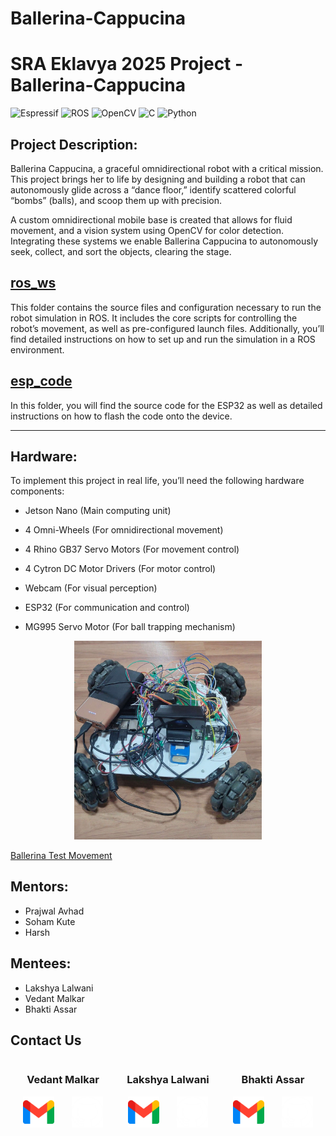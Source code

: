 # Ballerina-Cappucina

# SRA Eklavya 2025 Project - Ballerina-Cappucina

![Espressif](https://img.shields.io/badge/espressif-E7352C.svg?style=for-the-badge&logo=espressif&logoColor=white)
![ROS](https://img.shields.io/badge/ros-%230A0FF9.svg?style=for-the-badge&logo=ros&logoColor=white)
![OpenCV](https://img.shields.io/badge/opencv-%23white.svg?style=for-the-badge&logo=opencv&logoColor=white)
![C](https://img.shields.io/badge/c-%2300599C.svg?style=for-the-badge&logo=c&logoColor=white)
![Python](https://img.shields.io/badge/python-3670A0?style=for-the-badge&logo=python&logoColor=ffdd54)

## Project Description:

Ballerina Cappucina, a graceful omnidirectional robot with a critical mission. This project brings her to life by designing and building a robot that can autonomously glide across a “dance floor,” identify scattered colorful “bombs” (balls), and scoop them up with precision.

A custom omnidirectional mobile base is created that allows for fluid movement, and a vision system using OpenCV for color detection. Integrating these systems we enable Ballerina Cappucina to autonomously seek, collect, and sort the objects, clearing the stage.


## [ros_ws](https://github.com/vedantmalkar/Ballerina-Cappucina/tree/main/ros_ws)
This folder contains the source files and configuration necessary to run the robot simulation in ROS. It includes the core scripts for controlling the robot’s movement, as well as pre-configured launch files. Additionally, you’ll find detailed instructions on how to set up and run the simulation in a ROS environment.


## [esp_code](https://github.com/vedantmalkar/Ballerina-Cappucina/tree/main/ESP_Code)
In this folder, you will find the source code for the ESP32 as well as detailed instructions on how to flash the code onto the device.

---
## Hardware:

To implement this project in real life, you’ll need the following hardware components:

- Jetson Nano (Main computing unit)

- 4 Omni-Wheels (For omnidirectional movement)

- 4 Rhino GB37 Servo Motors (For movement control)

- 4 Cytron DC Motor Drivers (For motor control)

- Webcam (For visual perception)

- ESP32 (For communication and control)

- MG995 Servo Motor (For ball trapping mechanism)

<p align="center">
  <img src="media/Ballerina_front_view.jpeg" width="300" />
</p>

[Ballerina Test Movement](media/Ballerina_test_movement.webm)
	
## Mentors:
- Prajwal Avhad
- Soham Kute
- Harsh

## Mentees:
- Lakshya Lalwani
- Vedant Malkar
- Bhakti Assar

## Contact Us

<p align="center">
  <div style="display: flex; justify-content: space-around; width: 100%; text-align: center;">
    <div style="width: 30%;">
      <h3>Vedant Malkar</h3>
      <p>
        <a href="https://mail.google.com/mail/?view=cm&fs=1&to=vmmalkar_b24@et.vjti.ac.in" target="_blank" style="text-decoration: none !important; display: inline-block;">
          <img src="media/gmail.png" alt="Gmail" width="50" style="border: 0;" />
        </a>
        &nbsp;&nbsp;&nbsp;&nbsp;&nbsp;
        <a href="https://github.com/vedantmalkar" target="_blank" style="text-decoration: none !important; display: inline-block;">
          <img src="media/github_icon.webp" alt="GitHub" width="50" style="border: 0;" />
        </a>
      </p>
    </div>
    <div style="width: 30%;">
      <h3>Lakshya Lalwani</h3>
      <p>
        <a href="https://mail.google.com/mail/?view=cm&fs=1&to=ldlalwani_b24@et.vjti.ac.in" target="_blank" style="text-decoration: none !important; display: inline-block;">
          <img src="media/gmail.png" alt="Gmail" width="50" style="border: 0;" />
        </a>
        &nbsp;&nbsp;&nbsp;&nbsp;&nbsp;
        <a href="https://github.com/Lakshyaa1" target="_blank" style="text-decoration: none !important; display: inline-block;">
          <img src="media/github_icon.webp" alt="GitHub" width="50" style="border: 0;" />
        </a>
      </p>
    </div>
    <div style="width: 30%;">
      <h3>Bhakti Assar</h3>
      <p>
        <a href="https://mail.google.com/mail/?view=cm&fs=1&to=Bbassar_b24@et.vjti.ac.in" target="_blank" style="text-decoration: none !important; display: inline-block;">
          <img src="media/gmail.png" alt="Gmail" width="50" style="border: 0;" />
        </a>
        &nbsp;&nbsp;&nbsp;&nbsp;&nbsp;
        <a href="https://github.com/Bhakti-A" target="_blank" style="text-decoration: none !important; display: inline-block;">
          <img src="media/github_icon.webp" alt="GitHub" width="50" style="border: 0;" />
        </a>
      </p>
    </div>
  </div>
</p>









